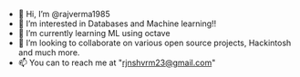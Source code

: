 - 👋 Hi, I’m @rajverma1985
- 👀 I’m interested in Databases and Machine learning!!
- 🌱 I’m currently learning ML using octave
- 💞️ I’m looking to collaborate on various open source projects, Hackintosh and much more.
- 📫 You can to reach me at "rjnshvrm23@gmail.com"

<!---
rajverma1985/rajverma1985 is a ✨ special ✨ repository because its `README.md` (this file) appears on your GitHub profile.
You can click the Preview link to take a look at your changes.
--->
